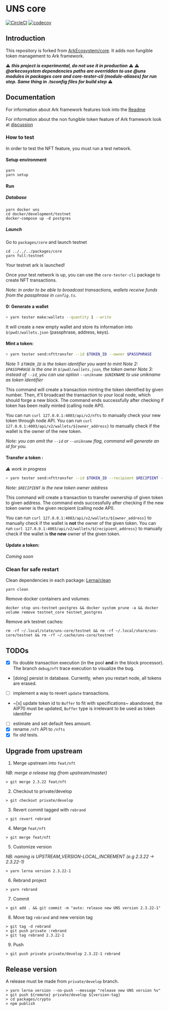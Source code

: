 # UNS core

[![CircleCI](https://circleci.com/gh/spacelephant/uns-core.svg?style=svg)](https://circleci.com/gh/spacelephant/uns-core)
[![codecov](https://codecov.io/gh/spacelephant/uns-core/branch/private%2Fdevelop/graph/badge.svg?token=bjar5IflF0)](https://codecov.io/gh/spacelephant/uns-core)

## Introduction

This repository is forked from [ArkEcosystem/core](https://github.com/ArkEcosystem/core).
It adds non fungible token management to Ark framework.

:warning: **_this project is experimental, do not use it in production_** :warning:
:warning: **_@arkecosystem dependencies paths are overridden to use @uns modules in packages core and core-tester-cli (module-aliases) for run step. Same thing in .tsconfig files for build step_** :warning:

## Documentation

For information about Ark framework features look into the [Readme](https://github.com/ArkEcosystem/core/blob/master/README.md)

For information about the non fungible token feature of Ark framework look at [discussion](https://github.com/ArkEcosystem/core/issues)

### How to test

In order to test the NFT feature, you must run a test network.

#### Setup environment

```
yarn
yarn setup
```

#### Run

##### Database

```
yarn docker uns
cd docker/development/testnet
docker-compose up -d postgres
```

##### Launch

Go to `packages/core` and launch testnet

```
cd ../../../packages/core
yarn full:testnet
```

Your testnet ark is launched!

Once your test network is up, you can use the `core-tester-cli` package to create NFT transactions.

_Note: in order to be able to broadcast transactions, wallets receive funds from the passphrase in `config.ts`._

#### 0: Generate a wallet

```bash
> yarn tester make:wallets --quantity 1 --write
```

It will create a new empty wallet and store its information into `$(pwd)/wallets.json` (passphrase, address, keys).

#### Mint a token:

```bash
> yarn tester send:nfttransfer --id $TOKEN_ID --owner $PASSPHRASE
```

_Note 1: `$TOKEN_ID` is the token identifier you want to mint_
_Note 2: `$PASSPHRASE` is the one in `$(pwd)/wallets.json`, the token owner_
_Note 3: instead of `--id`, you can use option `--unikname $UNIKNAME` to use unikname as token identifier_

This command will create a transaction minting the token identified by given number.
Then, it'll broadcast the transaction to your local node, which should forge a new block.
The command ends successfully after checking if token has been really minted (calling node API).

You can run `curl 127.0.0.1:4003/api/v2/nfts` to manually check your new token through node API.
You can run `curl 127.0.0.1:4003/api/v2/wallets/${owner_address}` to manually check if the wallet is the owner of the new token.

_Note: you can omit the `--id` or `--unikname` flag, command will generate an id for you._

#### Transfer a token :

_⚠️ work in progress_

```bash
> yarn tester send:nfttransfer --id $TOKEN_ID --recipient $RECIPIENT --owner $PASSPHRASE
```

_Note: `$RECIPIENT` is the new token owner address_

This command will create a transaction to transfer ownership of given token to given address.
The command ends successfully after checking if the new token owner is the given recipient (calling node API).

You can run `curl 127.0.0.1:4003/api/v2/wallets/${owner_address}` to manually check if the wallet is **not** the owner of the given token.
You can run `curl 127.0.0.1:4003/api/v2/wallets/${recipient_address}` to manually check if the wallet is **the new** owner of the given token.

#### Update a token:

_Coming soon_

### Clean for safe restart

Clean dependencies in each package: [Lerna/clean](https://github.com/lerna/lerna/tree/master/commands/clean#readme)

```
yarn clean
```

Remove docker containers and volumes:

```
docker stop uns-testnet-postgres && docker system prune -a && docker volume remove testnet_core testnet_postgres
```

Remove ark testnet caches:

```
rm -rf ~/.local/state/uns-core/testnet && rm -rf ~/.local/share/uns-core/testnet && rm -rf ~/.cache/uns-core/testnet
```

## TODOs

-   [x] fix double transaction execution (in the pool **and** in the block processor). The branch `debug/nft` trace execution to visualize the bug.
-   [doing] persist in database. Currently, when you restart node, all tokens are erased.
-   [ ] implement a way to revert `update` transactions.
-   ~[x] update token id to `Buffer` to fit with specifications~ abandoned, the AIP70 must be updated, `Buffer` type is irrelevant to be used as token identifier
-   [ ] estimate and set default fees amount.
-   [x] rename `/nft` API to `/nfts`
-   [x] fix old tests.

## Upgrade from upstream

1. Merge upstream into `feat/nft`

_NB: merge a release tag (from upstream/master)_

```
> git merge 2.3.22 feat/nft
```

2. Checkout to private/develop

```
> git checkout private/develop
```

3. Revert commit tagged with `rebrand`

```
> git revert rebrand
```

4. Merge `feat/nft`

```
> git merge feat/nft
```

5. Customize version

_NB: naming is UPSTREAM_VERSION-LOCAL_INCREMENT (e.g 2.3.22 -> 2.3.22-1)_

```
> yarn lerna version 2.3.22-1
```

6. Rebrand project

```
> yarn rebrand
```

7. Commit

```
> git add . && git commit -m "auto: release new UNS version 2.3.22-1"
```

8. Move tag `rebrand` and new version tag

```
> git tag -d rebrand
> git push private :rebrand
> git tag rebrand 2.3.22-1
```

9. Push

```
> git push private private/develop 2.3.22-1 rebrand
```

## Release version

A release must be made from `private/develop` branch.

```
> yarn lerna version --no-push --message "release new UNS version %v"
> git push ${remote} private/develop ${version-tag}
> cd packages/crypto
> npm publish
```
